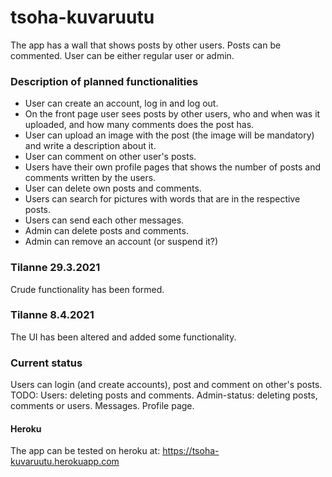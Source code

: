 # tsoha-kuvaruutu
The app has a wall that shows posts by other users. 
Posts can be commented. 
User can be either regular user or admin. 

### Description of planned functionalities
* User can create an account, log in and log out. 
* On the front page user sees posts by other users, who and when was it uploaded, and how many comments does the post has.
* User can upload an image with the post (the image will be mandatory) and write a description about it.
* User can comment on other user's posts.
* Users have their own profile pages that shows the number of posts and comments written by the users.
* User can delete own posts and comments.
* Users can search for pictures with words that are in the respective posts.
* Users can send each other messages. 
* Admin can delete posts and comments.
* Admin can remove an account (or suspend it?)


### Tilanne 29.3.2021

Crude functionality has been formed.

### Tilanne 8.4.2021

The UI has been altered and added some functionality. 

### Current status
Users can login (and create accounts), post and comment on other's posts.  
TODO: 
Users: deleting posts and comments.
Admin-status: deleting posts, comments or users. 
Messages. 
Profile page.

#### Heroku
The app can be tested on heroku at:
https://tsoha-kuvaruutu.herokuapp.com
